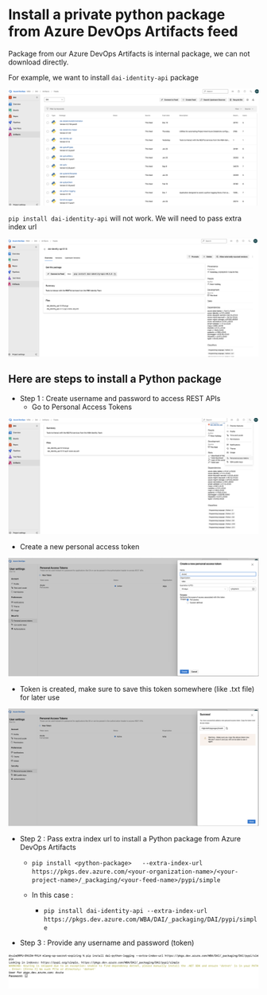 #   Install a private python package from Azure DevOps Artifacts feed 

 
Package from our Azure DevOps Artifacts is internal package, we can not download directly. 


For example,  we want to install `dai-identity-api` package

![python-package](./docs/image1.png)

`pip install dai-identity-api` will not work. We will need to pass extra index url

![Scenario2](./docs/image2.png)

##  Here are steps to install a Python package

- Step 1 : Create username and password  to access REST APIs
  - Go to Personal Access Tokens

![Scenario4](./docs/image4.png)

  - Create a new personal access token

![Scenario5](./docs/image5.png)

  - Token is created, make sure to save this token somewhere (like .txt file) for later use
  
![Scenario3](./docs/image3.png)

- Step 2 : Pass extra index url to install a Python package from Azure DevOps Artifacts

  - `pip install <python-package>   --extra-index-url https://pkgs.dev.azure.com/<your-organization-name>/<your-project-name>/_packaging/<your-feed-name>/pypi/simple`

  - In this case : 
    - `pip install dai-identity-api --extra-index-url https://pkgs.dev.azure.com/WBA/DAI/_packaging/DAI/pypi/simple`

- Step 3 : Provide any username and  password (token)

![Scenario6](./docs/image6.png)


